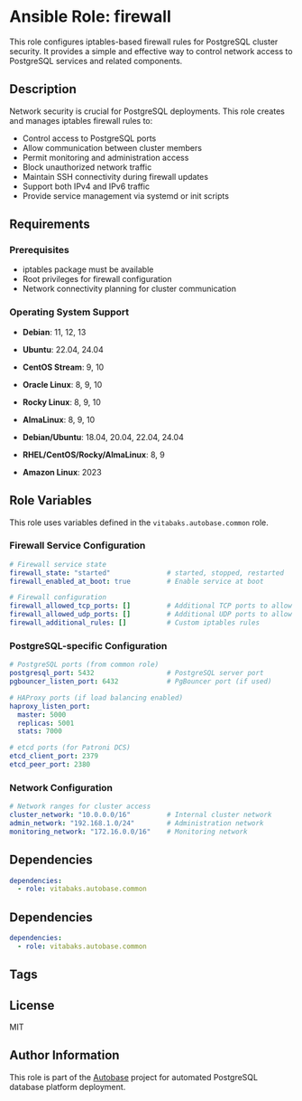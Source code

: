 # Ansible Role: firewall

This role configures iptables-based firewall rules for PostgreSQL cluster security. It provides a simple and effective way to control network access to PostgreSQL services and related components.

## Description

Network security is crucial for PostgreSQL deployments. This role creates and manages iptables firewall rules to:

- Control access to PostgreSQL ports
- Allow communication between cluster members
- Permit monitoring and administration access
- Block unauthorized network traffic
- Maintain SSH connectivity during firewall updates
- Support both IPv4 and IPv6 traffic
- Provide service management via systemd or init scripts

## Requirements

### Prerequisites

- iptables package must be available
- Root privileges for firewall configuration
- Network connectivity planning for cluster communication

### Operating System Support

- **Debian**: 11, 12, 13
- **Ubuntu**: 22.04, 24.04
- **CentOS Stream**: 9, 10
- **Oracle Linux**: 8, 9, 10
- **Rocky Linux**: 8, 9, 10
- **AlmaLinux**: 8, 9, 10

- **Debian/Ubuntu**: 18.04, 20.04, 22.04, 24.04
- **RHEL/CentOS/Rocky/AlmaLinux**: 8, 9
- **Amazon Linux**: 2023

## Role Variables

This role uses variables defined in the `vitabaks.autobase.common` role.

### Firewall Service Configuration

```yaml
# Firewall service state
firewall_state: "started"              # started, stopped, restarted
firewall_enabled_at_boot: true         # Enable service at boot

# Firewall configuration
firewall_allowed_tcp_ports: []         # Additional TCP ports to allow
firewall_allowed_udp_ports: []         # Additional UDP ports to allow
firewall_additional_rules: []          # Custom iptables rules
```

### PostgreSQL-specific Configuration

```yaml
# PostgreSQL ports (from common role)
postgresql_port: 5432                  # PostgreSQL server port
pgbouncer_listen_port: 6432            # PgBouncer port (if used)

# HAProxy ports (if load balancing enabled)
haproxy_listen_port:
  master: 5000
  replicas: 5001
  stats: 7000

# etcd ports (for Patroni DCS)
etcd_client_port: 2379
etcd_peer_port: 2380
```

### Network Configuration

```yaml
# Network ranges for cluster access
cluster_network: "10.0.0.0/16"         # Internal cluster network
admin_network: "192.168.1.0/24"        # Administration network
monitoring_network: "172.16.0.0/16"    # Monitoring network
```

## Dependencies

```yaml
dependencies:
  - role: vitabaks.autobase.common
```


## Dependencies

```yaml
dependencies:
  - role: vitabaks.autobase.common
```

## Tags

## License

MIT

## Author Information

This role is part of the [Autobase](https://github.com/vitabaks/autobase) project for automated PostgreSQL database platform deployment.
